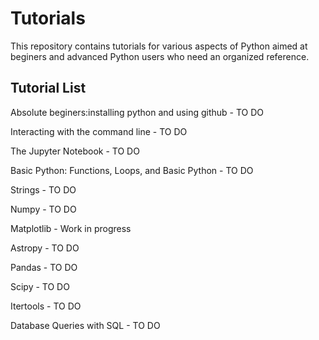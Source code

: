 # Tutorials
This repository contains tutorials for various aspects of Python aimed at beginers and advanced Python users who need an organized reference.


## Tutorial List

Absolute beginers:installing python and using github - TO DO

Interacting with the command line - TO DO

The Jupyter Notebook - TO DO

Basic Python: Functions, Loops, and Basic Python - TO DO

Strings - TO DO

Numpy - TO DO

Matplotlib - Work in progress

Astropy - TO DO

Pandas - TO DO

Scipy - TO DO

Itertools - TO DO

Database Queries with SQL - TO DO




